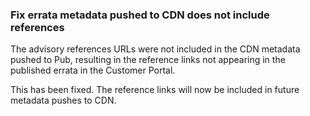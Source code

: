 ### Fix errata metadata pushed to CDN does not include references

The advisory references URLs were not included in the CDN metadata pushed
to Pub, resulting in the reference links not appearing in the published
errata in the Customer Portal.

This has been fixed. The reference links will now be included in future
metadata pushes to CDN.
